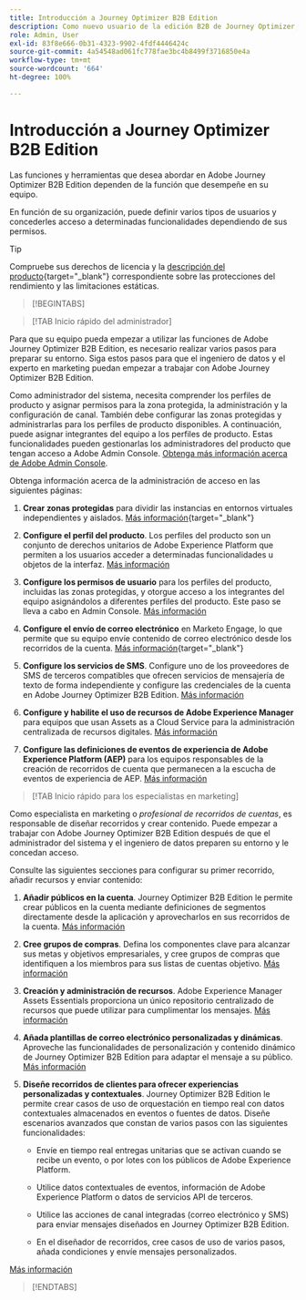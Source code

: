 ```yaml
---
title: Introducción a Journey Optimizer B2B Edition
description: Como nuevo usuario de la edición B2B de Journey Optimizer, obtenga información sobre las áreas clave para comenzar.
role: Admin, User
exl-id: 83f8e666-0b31-4323-9902-4fdf4446424c
source-git-commit: 4a54548ad061fc778fae3bc4b8499f3716850e4a
workflow-type: tm+mt
source-wordcount: '664'
ht-degree: 100%

---
```


# Introducción a Journey Optimizer B2B Edition

Las funciones y herramientas que desea abordar en Adobe Journey Optimizer B2B Edition dependen de la función que desempeñe en su equipo.

En función de su organización, puede definir varios tipos de usuarios y concederles acceso a determinadas funcionalidades dependiendo de sus permisos.

>[!TIP]
>
>Compruebe sus derechos de licencia y la [descripción del producto](https://helpx.adobe.com/legal/product-descriptions/adobe-journey-optimizer-b2b.html?lang=es){target="_blank"} correspondiente sobre las protecciones del rendimiento y las limitaciones estáticas.

>[!BEGINTABS]

>[!TAB Inicio rápido del administrador]

Para que su equipo pueda empezar a utilizar las funciones de Adobe Journey Optimizer B2B Edition, es necesario realizar varios pasos para preparar su entorno. Siga estos pasos para que el ingeniero de datos y el experto en marketing puedan empezar a trabajar con Adobe Journey Optimizer B2B Edition.

Como administrador del sistema, necesita comprender los perfiles de producto y asignar permisos para la zona protegida, la administración y la configuración de canal. También debe configurar las zonas protegidas y administrarlas para los perfiles de producto disponibles. A continuación, puede asignar integrantes del equipo a los perfiles de producto. Estas funcionalidades pueden gestionarlas los administradores del producto que tengan acceso a Adobe Admin Console. [Obtenga más información acerca de Adobe Admin Console](https://helpx.adobe.com/es/enterprise/using/admin-console.html).

Obtenga información acerca de la administración de acceso en las siguientes páginas:

1. **Crear zonas protegidas** para dividir las instancias en entornos virtuales independientes y aislados. [Más información](https://experienceleague.adobe.com/es/docs/experience-platform/sandbox/home#understanding-sandboxes){target="_blank"}

1. **Configure el perfil del producto**. Los perfiles del producto son un conjunto de derechos unitarios de Adobe Experience Platform que permiten a los usuarios acceder a determinadas funcionalidades u objetos de la interfaz. [Más información](../admin/user-management.md#create-the-marketo-engage-product-profile)

1. **Configure los permisos de usuario** para los perfiles del producto, incluidas las zonas protegidas, y otorgue acceso a los integrantes del equipo asignándolos a diferentes perfiles del producto. Este paso se lleva a cabo en Admin Console. [Más información](../admin/user-management.md#create-a-user-group)

1. **Configure el envío de correo electrónico** en Marketo Engage, lo que permite que su equipo envíe contenido de correo electrónico desde los recorridos de la cuenta. [Más información](https://experienceleague.adobe.com/es/docs/marketo/using/getting-started/initial-setup/setup-steps#ensure-email-deliverability){target="_blank"}

1. **Configure los servicios de SMS**. Configure uno de los proveedores de SMS de terceros compatibles que ofrecen servicios de mensajería de texto de forma independiente y configure las credenciales de la cuenta en Adobe Journey Optimizer B2B Edition. [Más información](../admin/configure-channels-sms.md)

1. **Configure y habilite el uso de recursos de Adobe Experience Manager** para equipos que usan Assets as a Cloud Service para la administración centralizada de recursos digitales. [Más información](../admin/configure-aem-repositories.md)

1. **Configure las definiciones de eventos de experiencia de Adobe Experience Platform (AEP)** para los equipos responsables de la creación de recorridos de cuenta que permanecen a la escucha de eventos de experiencia de AEP. [Más información](../admin/configure-aep-events.md)

>[!TAB Inicio rápido para los especialistas en marketing]

Como especialista en marketing o _profesional de recorridos de cuentas_, es responsable de diseñar recorridos y crear contenido. Puede empezar a trabajar con Adobe Journey Optimizer B2B Edition después de que el administrador del sistema y el ingeniero de datos preparen su entorno y le concedan acceso.

Consulte las siguientes secciones para configurar su primer recorrido, añadir recursos y enviar contenido:

1. **Añadir públicos en la cuenta**. Journey Optimizer B2B Edition le permite crear públicos en la cuenta mediante definiciones de segmentos directamente desde la aplicación y aprovecharlos en sus recorridos de la cuenta. [Más información](../audiences/account-audience-overview.md)

1. **Cree grupos de compras**. Defina los componentes clave para alcanzar sus metas y objetivos empresariales, y cree grupos de compras que identifiquen a los miembros para sus listas de cuentas objetivo. [Más información](../buying-groups/buying-groups-overview.md)

1. **Creación y administración de recursos**. Adobe Experience Manager Assets Essentials proporciona un único repositorio centralizado de recursos que puede utilizar para cumplimentar los mensajes. [Más información](../content/assets-overview.md)

1. **Añada plantillas de correo electrónico personalizadas y dinámicas**. Aproveche las funcionalidades de personalización y contenido dinámico de Journey Optimizer B2B Edition para adaptar el mensaje a su público. [Más información](../content/email-templates.md)

1. **Diseñe recorridos de clientes para ofrecer experiencias personalizadas y contextuales**. Journey Optimizer B2B Edition le permite crear casos de uso de orquestación en tiempo real con datos contextuales almacenados en eventos o fuentes de datos. Diseñe escenarios avanzados que constan de varios pasos con las siguientes funcionalidades:

   * Envíe en tiempo real entregas unitarias que se activan cuando se recibe un evento, o por lotes con los públicos de Adobe Experience Platform.

   * Utilice datos contextuales de eventos, información de Adobe Experience Platform o datos de servicios API de terceros.

   * Utilice las acciones de canal integradas (correo electrónico y SMS) para enviar mensajes diseñados en Journey Optimizer B2B Edition.

   * En el diseñador de recorridos, cree casos de uso de varios pasos, añada condiciones y envíe mensajes personalizados.

[Más información](../journeys/journey-overview.md)

>[!ENDTABS]
